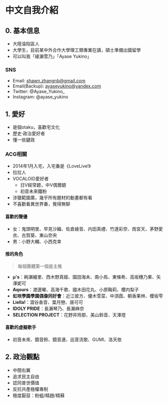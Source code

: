 # 中文自我介紹
## 0. 基本信息
- 大陸淪陷區人
- 大學生，目前某中外合作大學理工類專業在讀，碩士準備出國留學
- 可以叫我「綾瀨雪乃」「Ayase Yukino」

### SNS
- Email: shawn.zhangnb@gmail.com
- Email(Backup): ayaseyukino@yandex.com
- Twitter: @Ayase_Yukino_
- Instagram: @ayase_yukino

## 1. 愛好
- 是個otaku，喜歡宅文化
- 歷史·政治愛好者
- 懂一些鍵政

### ACG相關
- 2014年1月入宅，入宅番是《LoveLive!》
- 拉拉人
- VOCALOID愛好者
  - 日V經常聼，中V偶爾聼
  - 初音未來鐵粉
- 涉獵範圍廣，幾乎所有題材的動畫都有看
- 不喜歡看異世界番，覺得無聊

#### 喜歡的聲優
- 女：鬼頭明里、早見沙織、佐倉綾音、内田真禮、竹達彩奈、雨宮天、茅野愛衣、古賀葵、東山奈央
- 男：小野大輔、小西克幸

#### 推的角色
> 每個團體第一個是主推
- **μ's**：絢瀨繪里、西木野真姬、園田海未、南小鳥、東條希、高坂穗乃果、矢澤妮可
- **Aqours**：渡邊曜、高海千歌、國木田花丸、小原鞠莉、櫻内梨子
- **虹咲學園學園偶像同好會**：近江彼方、優木雪菜、中須霞、朝香果林、櫻坂雫
- **Liella!**：澀谷香音、葉月戀、唐可可
- **IDOLY PRIDE**：長瀨琴乃、長瀨麻奈
- **SELECTION PROJECT**：花野井玲那、美山鈴音、天澤燈

#### 喜歡的虛擬歌手
- 初音未來、鏡音鈴、鏡音連、巡音流歌、GUMI、洛天依

## 2. 政治觀點
- 中間右翼
- 追求民主自由
- 認同普世價值
- 反抗共產極權專制
- 極度厭惡：粉蛆/精趙/精蘇
